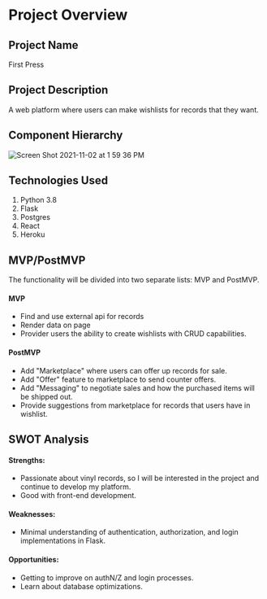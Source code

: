 # Project Overview

## Project Name

First Press

## Project Description

A web platform where users can make wishlists for records that they want.

## Component Hierarchy

![Screen Shot 2021-11-02 at 1 59 36 PM](https://user-images.githubusercontent.com/89033220/139950838-98c56826-9fb2-4a5e-84c7-70ba5a67d65c.png)


## Technologies Used

 1. Python 3.8
 2. Flask
 3. Postgres
 4. React
 5. Heroku

## MVP/PostMVP

The functionality will be divided into two separate lists: MVP and PostMVP.  

#### MVP 

- Find and use external api for records
- Render data on page 
- Provider users the ability to create wishlists with CRUD capabilities.

#### PostMVP  

- Add "Marketplace" where users can offer up records for sale.
- Add "Offer" feature to marketplace to send counter offers. 
- Add "Messaging" to negotiate sales and how the purchased items will be shipped out.
- Provide suggestions from marketplace for records that users have in wishlist.

## SWOT Analysis

#### Strengths: 

 - Passionate about vinyl records, so I will be interested in the
   project and continue to develop my platform.  
 - Good with front-end development.

#### Weaknesses:

 - Minimal understanding of authentication, authorization, and login
   implementations in Flask.

#### Opportunities:

 - Getting to improve on authN/Z and login processes.
 - Learn about database optimizations.